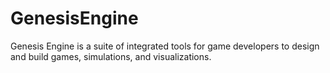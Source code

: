# GenesisEngine
Genesis Engine is a suite of integrated tools for game developers to design and build games, simulations, and visualizations.
